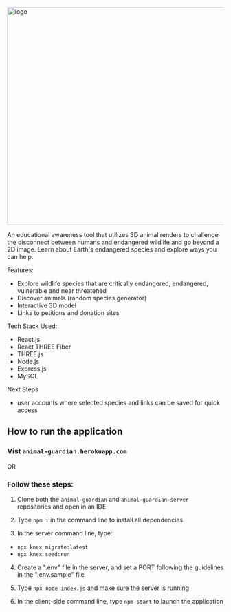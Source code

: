 <img width="506" alt="logo" src="https://user-images.githubusercontent.com/102264671/177438348-a5945ced-82c0-4ded-b5c3-a4325ef95589.png">


An educational awareness tool that utilizes 3D animal renders to challenge the disconnect between humans and endangered wildlife and go beyond a 2D image. Learn about Earth's endangered species and explore ways you can help.


Features:

- Explore wildlife species that are critically endangered, endangered, vulnerable and near threatened
- Discover animals (random species generator)
- Interactive 3D model
- Links to petitions and donation sites


Tech Stack Used:

- React.js
- React THREE Fiber
- THREE.js
- Node.js
- Express.js
- MySQL


Next Steps

- user accounts where selected species and links can be saved for quick access



## How to run the application

### Vist `animal-guardian.herokuapp.com`

OR

### Follow these steps:

1. Clone both the `animal-guardian` and `animal-guardian-server` repositories and open in an IDE

2. Type `npm i` in the command line to install all dependencies

3. In the server command line, type:

- `npx knex migrate:latest`
- `npx knex seed:run`

4. Create a ".env" file in the server, and set a PORT following the guidelines in the ".env.sample" file

5. Type `npx node index.js` and make sure the server is running

6. In the client-side command line, type `npm start` to launch the application
